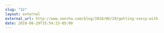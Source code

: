 ```yaml
---
slug: "2z"
layout: external
external_url: http://www.sencha.com/blog/2010/06/29/getting-sassy-with-css/
date: 2010-06-29T15:54:23-05:00
---
```

